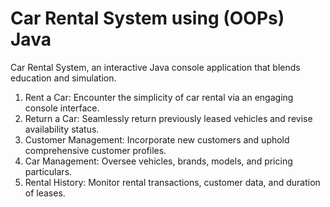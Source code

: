 # Car Rental System using (OOPs) Java

Car Rental System, an interactive Java console application that blends education and simulation.

1. Rent a Car: Encounter the simplicity of car rental via an engaging console interface.
2. Return a Car: Seamlessly return previously leased vehicles and revise availability status.
3. Customer Management: Incorporate new customers and uphold comprehensive customer profiles.
4. Car Management: Oversee vehicles, brands, models, and pricing particulars.
5. Rental History: Monitor rental transactions, customer data, and duration of leases.
